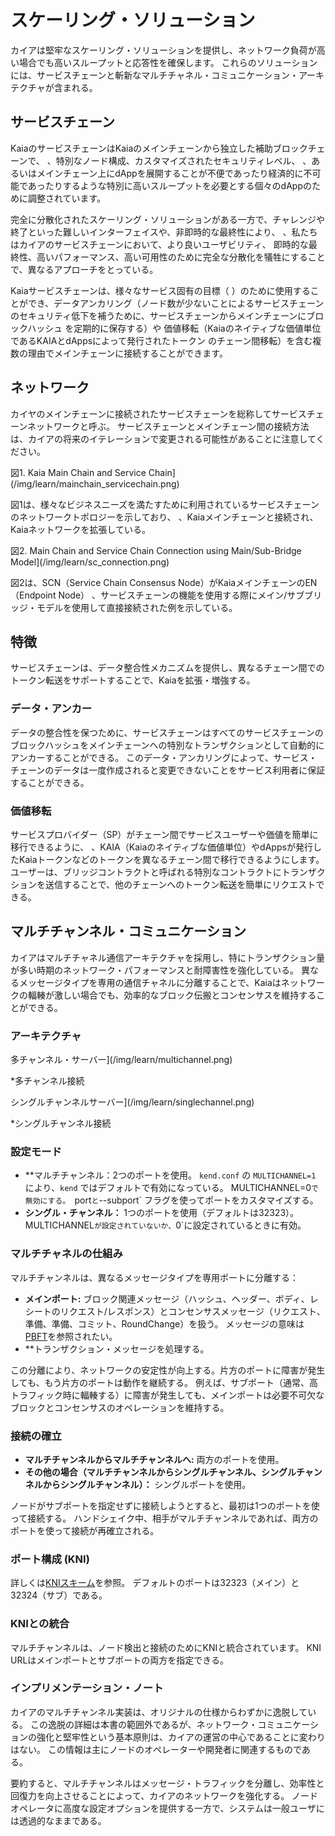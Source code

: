 # スケーリング・ソリューション

カイアは堅牢なスケーリング・ソリューションを提供し、ネットワーク負荷が高い場合でも高いスループットと応答性を確保します。 これらのソリューションには、サービスチェーンと斬新なマルチチャネル・コミュニケーション・アーキテクチャが含まれる。

## サービスチェーン<a id="service-chain"></a>

KaiaのサービスチェーンはKaiaのメインチェーンから独立した補助ブロックチェーンで、
、特別なノード構成、カスタマイズされたセキュリティレベル、
、あるいはメインチェーン上にdAppを展開することが不便であったり経済的に不可能であったりするような特別に高いスループットを必要とする個々のdAppのために調整されています。

完全に分散化されたスケーリング・ソリューションがある一方で、チャレンジや終了といった難しいインターフェイスや、非即時的な最終性により、
、私たちはカイアのサービスチェーンにおいて、より良いユーザビリティ、
即時的な最終性、高いパフォーマンス、高い可用性のために完全な分散化を犠牲にすることで、異なるアプローチをとっている。

Kaiaサービスチェーンは、様々なサービス固有の目標（
）のために使用することができ、データアンカリング（ノード数が少ないことによるサービスチェーンのセキュリティ低下を補うために、サービスチェーンからメインチェーンにブロックハッシュ
を定期的に保存する）や
価値移転（Kaiaのネイティブな価値単位であるKAIAとdAppsによって発行されたトークン
のチェーン間移転）を含む複数の理由でメインチェーンに接続することができます。

## ネットワーク<a id="network"></a>

カイヤのメインチェーンに接続されたサービスチェーンを総称してサービスチェーンネットワークと呼ぶ。
サービスチェーンとメインチェーン間の接続方法は、カイアの将来のイテレーションで変更される可能性があることに注意してください。

図1. Kaia Main Chain and Service Chain](/img/learn/mainchain_servicechain.png)

図1は、様々なビジネスニーズを満たすために利用されているサービスチェーンのネットワークトポロジーを示しており、
、Kaiaメインチェーンと接続され、Kaiaネットワークを拡張している。

図2. Main Chain and Service Chain Connection using Main/Sub-Bridge Model](/img/learn/sc_connection.png)

図2は、SCN（Service Chain Consensus Node）がKaiaメインチェーンのEN（Endpoint Node）
、サービスチェーンの機能を使用する際にメイン/サブブリッジ・モデルを使用して直接接続された例を示している。

## 特徴<a id="features"></a>

サービスチェーンは、データ整合性メカニズムを提供し、異なるチェーン間でのトークン転送をサポートすることで、Kaiaを拡張・増強する。

### データ・アンカー<a id="data-anchoring"></a>

データの整合性を保つために、サービスチェーンはすべてのサービスチェーンのブロックハッシュをメインチェーンへの特別なトランザクションとして自動的にアンカーすることができる。
このデータ・アンカリングによって、サービス・チェーンのデータは一度作成されると変更できないことをサービス利用者に保証することができる。

### 価値移転<a id="value-transfer"></a>

サービスプロバイダー（SP）がチェーン間でサービスユーザーや価値を簡単に移行できるように、
、KAIA（Kaiaのネイティブな価値単位）やdAppsが発行したKaiaトークンなどのトークンを異なるチェーン間で移行できるようにします。
ユーザーは、ブリッジコントラクトと呼ばれる特別なコントラクトにトランザクションを送信することで、他のチェーンへのトークン転送を簡単にリクエストできる。

## マルチチャンネル・コミュニケーション

カイアはマルチチャネル通信アーキテクチャを採用し、特にトランザクション量が多い時期のネットワーク・パフォーマンスと耐障害性を強化している。 異なるメッセージタイプを専用の通信チャネルに分離することで、Kaiaはネットワークの輻輳が激しい場合でも、効率的なブロック伝搬とコンセンサスを維持することができる。

### アーキテクチャ

多チャンネル・サーバー](/img/learn/multichannel.png)

\*多チャンネル接続

シングルチャンネルサーバー](/img/learn/singlechannel.png)

\*シングルチャンネル接続

### 設定モード

- \*\*マルチチャンネル：2つのポートを使用。 `kend.conf` の `MULTICHANNEL=1` により、`kend` ではデフォルトで有効になっている。 MULTICHANNEL=0`で無効にする。 `port`と`--subport\` フラグを使ってポートをカスタマイズする。
- **シングル・チャンネル：** 1つのポートを使用（デフォルトは32323）。 MULTICHANNEL`が設定されていないか、`0\`に設定されているときに有効。

### マルチチャネルの仕組み

マルチチャンネルは、異なるメッセージタイプを専用ポートに分離する：

- **メインポート:** ブロック関連メッセージ（ハッシュ、ヘッダー、ボディ、レシートのリクエスト/レスポンス）とコンセンサスメッセージ（リクエスト、準備、準備、コミット、RoundChange）を扱う。 メッセージの意味は[PBFT](./consensus-mechanism.md#pbft-practical-byzantine-fault-tolerance)を参照されたい。
- \*\*トランザクション・メッセージを処理する。

この分離により、ネットワークの安定性が向上する。片方のポートに障害が発生しても、もう片方のポートは動作を継続する。 例えば、サブポート（通常、高トラフィック時に輻輳する）に障害が発生しても、メインポートは必要不可欠なブロックとコンセンサスのオペレーションを維持する。

### 接続の確立

- **マルチチャンネルからマルチチャンネルへ:** 両方のポートを使用。
- **その他の場合（マルチチャンネルからシングルチャンネル、シングルチャンネルからシングルチャンネル）：** シングルポートを使用。

ノードがサブポートを指定せずに接続しようとすると、最初は1つのポートを使って接続する。 ハンドシェイク中、相手がマルチチャンネルであれば、両方のポートを使って接続が再確立される。

### ポート構成 (KNI)

詳しくは[KNIスキーム](./kni.md)を参照。 デフォルトのポートは32323（メイン）と32324（サブ）である。

### KNIとの統合

マルチチャンネルは、ノード検出と接続のためにKNIと統合されています。 KNI URLはメインポートとサブポートの両方を指定できる。

### インプリメンテーション・ノート

カイアのマルチチャンネル実装は、オリジナルの仕様からわずかに逸脱している。 この逸脱の詳細は本書の範囲外であるが、ネットワーク・コミュニケーションの強化と堅牢性という基本原則は、カイアの運営の中心であることに変わりはない。 この情報は主にノードのオペレーターや開発者に関連するものである。

要約すると、マルチチャンネルはメッセージ・トラフィックを分離し、効率性と回復力を向上させることによって、カイアのネットワークを強化する。 ノードオペレータに高度な設定オプションを提供する一方で、システムは一般ユーザには透過的なままである。